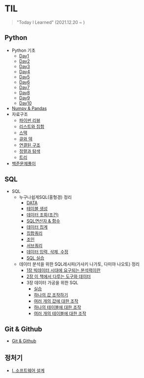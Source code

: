 # TIL

> "Today I Learned" (2021.12.20 ~ )

## Python
- Python 기초
  - [Day1](https://github.com/JngMkk/TIL/tree/main/Python/Python%EA%B8%B0%EC%B4%88/01_Day1)
  - [Day2](https://github.com/JngMkk/TIL/tree/main/Python/Python%EA%B8%B0%EC%B4%88/02_Day2)
  - [Day3](https://github.com/JngMkk/TIL/tree/main/Python/Python%EA%B8%B0%EC%B4%88/03_Day3)
  - [Day4](https://github.com/JngMkk/TIL/tree/main/Python/Python%EA%B8%B0%EC%B4%88/04_Day4)
  - [Day5](https://github.com/JngMkk/TIL/tree/main/Python/Python%EA%B8%B0%EC%B4%88/05_Day5)
  - [Day6](https://github.com/JngMkk/TIL/tree/main/Python/Python%EA%B8%B0%EC%B4%88/06_Day6)
  - [Day7](https://github.com/JngMkk/TIL/tree/main/Python/Python%EA%B8%B0%EC%B4%88/07_Day7)
  - [Day8](https://github.com/JngMkk/TIL/tree/main/Python/Python%EA%B8%B0%EC%B4%88/08_Day8)
  - [Day9](https://github.com/JngMkk/TIL/tree/main/Python/Python%EA%B8%B0%EC%B4%88/09_Day9)
  - [Day10](https://github.com/JngMkk/TIL/tree/main/Python/Python%EA%B8%B0%EC%B4%88/10_Day10)
- [Numpy & Pandas](https://github.com/JngMkk/TIL/tree/main/Python/Numpy%20%26%20Pandas)
- 자료구조
  - [파이썬 리뷰](https://github.com/JngMkk/TIL/tree/main/Python/%EC%9E%90%EB%A3%8C%EA%B5%AC%EC%A1%B0/01_PythonReview)
  - [리스트와 집합](https://github.com/JngMkk/TIL/tree/main/Python/%EC%9E%90%EB%A3%8C%EA%B5%AC%EC%A1%B0/02_List%20%26%20Set)
  - [스택](https://github.com/JngMkk/TIL/tree/main/Python/%EC%9E%90%EB%A3%8C%EA%B5%AC%EC%A1%B0/03_Stack)
  - [큐와 덱](https://github.com/JngMkk/TIL/tree/main/Python/%EC%9E%90%EB%A3%8C%EA%B5%AC%EC%A1%B0/04_Queue%20%26%20Deque)
  - [연결된 구조](https://github.com/JngMkk/TIL/tree/main/Python/%EC%9E%90%EB%A3%8C%EA%B5%AC%EC%A1%B0/05_LinkedStructure)
  - [정렬과 탐색](https://github.com/JngMkk/TIL/tree/main/Python/%EC%9E%90%EB%A3%8C%EA%B5%AC%EC%A1%B0/06_Sorting%20%26%20Searching)
  - [트리](https://github.com/JngMkk/TIL/tree/main/Python/%EC%9E%90%EB%A3%8C%EA%B5%AC%EC%A1%B0/07_Tree)
- [백준문제풀이](https://github.com/JngMkk/TIL/tree/main/Python/%EB%B0%B1%EC%A4%80_ex)

## SQL
- SQL
  - 누구나쉽게SQL(홍형경) 정리
    - [DATA](https://github.com/JngMkk/TIL/tree/master/SQL/%EB%88%84%EA%B5%AC%EB%82%98%EC%89%BD%EA%B2%8CSQL(%ED%99%8D%ED%98%95%EA%B2%BD)/data)
    - [테이블 생성](https://github.com/JngMkk/TIL/blob/master/SQL/%EB%88%84%EA%B5%AC%EB%82%98%EC%89%BD%EA%B2%8CSQL(%ED%99%8D%ED%98%95%EA%B2%BD)/1_%ED%85%8C%EC%9D%B4%EB%B8%94%EC%83%9D%EC%84%B1.sql)
    - [데이터 조회(조건)](https://github.com/JngMkk/TIL/blob/master/SQL/%EB%88%84%EA%B5%AC%EB%82%98%EC%89%BD%EA%B2%8CSQL(%ED%99%8D%ED%98%95%EA%B2%BD)/2_%EB%8D%B0%EC%9D%B4%ED%84%B0%EC%A1%B0%ED%9A%8C(%EC%A1%B0%EA%B1%B4).sql)
    - [SQL연산자 & 함수](https://github.com/JngMkk/TIL/blob/master/SQL/%EB%88%84%EA%B5%AC%EB%82%98%EC%89%BD%EA%B2%8CSQL(%ED%99%8D%ED%98%95%EA%B2%BD)/3_SQL%EC%97%B0%EC%82%B0%EC%9E%90_%ED%95%A8%EC%88%98.sql)
    - [데이터 집계](https://github.com/JngMkk/TIL/blob/master/SQL/%EB%88%84%EA%B5%AC%EB%82%98%EC%89%BD%EA%B2%8CSQL(%ED%99%8D%ED%98%95%EA%B2%BD)/4_%EB%8D%B0%EC%9D%B4%ED%84%B0%20%EC%A7%91%EA%B3%84.sql)
    - [집합쿼리](https://github.com/JngMkk/TIL/blob/master/SQL/%EB%88%84%EA%B5%AC%EB%82%98%EC%89%BD%EA%B2%8CSQL(%ED%99%8D%ED%98%95%EA%B2%BD)/5_%EC%A7%91%ED%95%A9%EC%BF%BC%EB%A6%AC.sql)
    - [조인](https://github.com/JngMkk/TIL/blob/master/SQL/%EB%88%84%EA%B5%AC%EB%82%98%EC%89%BD%EA%B2%8CSQL(%ED%99%8D%ED%98%95%EA%B2%BD)/6_%EC%A1%B0%EC%9D%B8.sql)
    - [서브쿼리](https://github.com/JngMkk/TIL/blob/master/SQL/%EB%88%84%EA%B5%AC%EB%82%98%EC%89%BD%EA%B2%8CSQL(%ED%99%8D%ED%98%95%EA%B2%BD)/7_%EC%84%9C%EB%B8%8C%EC%BF%BC%EB%A6%AC.sql)
    - [데이터 입력, 삭제, 수정](https://github.com/JngMkk/TIL/blob/master/SQL/%EB%88%84%EA%B5%AC%EB%82%98%EC%89%BD%EA%B2%8CSQL(%ED%99%8D%ED%98%95%EA%B2%BD)/8_%EB%8D%B0%EC%9D%B4%ED%84%B0%EC%9E%85%EB%A0%A5%EC%82%AD%EC%A0%9C%EC%88%98%EC%A0%95.sql)
    - [SQL 실습](https://github.com/JngMkk/TIL/blob/master/SQL/%EB%88%84%EA%B5%AC%EB%82%98%EC%89%BD%EA%B2%8CSQL(%ED%99%8D%ED%98%95%EA%B2%BD)/9_SQL%EC%8B%A4%EC%8A%B5.sql)
  - 데이터 분석을 위한 SQL레시피(가사키 나가토, 다미야 나오토) 정리
    - [1장 빅데이터 시대에 요구되는 분석력이란](https://github.com/JngMkk/TIL/blob/main/SQL/%EB%8D%B0%EC%9D%B4%ED%84%B0%EB%B6%84%EC%84%9D%EC%9D%84%20%EC%9C%84%ED%95%9C%20SQL%EB%A0%88%EC%8B%9C%ED%94%BC(%EB%82%98%EC%82%AC%ED%82%A4%EB%82%98%EA%B0%80%ED%86%A0)/1%EC%9E%A5%20%EB%B9%85%EB%8D%B0%EC%9D%B4%ED%84%B0%20%EC%8B%9C%EB%8C%80%EC%97%90%20%EC%9A%94%EA%B5%AC%EB%90%98%EB%8A%94%20%EB%B6%84%EC%84%9D%EB%A0%A5%EC%9D%B4%EB%9E%80/1%EC%9E%A5%20%EB%B9%85%EB%8D%B0%EC%9D%B4%ED%84%B0%20%EC%8B%9C%EB%8C%80%EC%97%90%20%EC%9A%94%EA%B5%AC%EB%90%98%EB%8A%94%20%EB%B6%84%EC%84%9D%EB%A0%A5%EC%9D%B4%EB%9E%80.md)
    - [2장 이 책에서 다루는 도구와 데이터](https://github.com/JngMkk/TIL/blob/main/SQL/%EB%8D%B0%EC%9D%B4%ED%84%B0%EB%B6%84%EC%84%9D%EC%9D%84%20%EC%9C%84%ED%95%9C%20SQL%EB%A0%88%EC%8B%9C%ED%94%BC(%EB%82%98%EC%82%AC%ED%82%A4%EB%82%98%EA%B0%80%ED%86%A0)/2%EC%9E%A5%20%EC%9D%B4%20%EC%B1%85%EC%97%90%EC%84%9C%20%EB%8B%A4%EB%A3%A8%EB%8A%94%20%EB%8F%84%EA%B5%AC%EC%99%80%20%EB%8D%B0%EC%9D%B4%ED%84%B0/2%EC%9E%A5%20%EC%9D%B4%20%EC%B1%85%EC%97%90%EC%84%9C%20%EB%8B%A4%EB%A3%A8%EB%8A%94%20%EB%8F%84%EA%B5%AC%EC%99%80%20%EB%8D%B0%EC%9D%B4%ED%84%B0.md)
    - 3장 데이터 가공을 위한 SQL
      - [실습](https://github.com/JngMkk/TIL/tree/main/SQL/%EB%8D%B0%EC%9D%B4%ED%84%B0%EB%B6%84%EC%84%9D%EC%9D%84%20%EC%9C%84%ED%95%9C%20SQL%EB%A0%88%EC%8B%9C%ED%94%BC(%EB%82%98%EC%82%AC%ED%82%A4%EB%82%98%EA%B0%80%ED%86%A0)/3%EC%9E%A5%20%EB%8D%B0%EC%9D%B4%ED%84%B0%20%EA%B0%80%EA%B3%B5%EC%9D%84%20%EC%9C%84%ED%95%9C%20SQL/%EC%8B%A4%EC%8A%B5)
      - [하나의 값 조작하기](https://github.com/JngMkk/TIL/blob/main/SQL/%EB%8D%B0%EC%9D%B4%ED%84%B0%EB%B6%84%EC%84%9D%EC%9D%84%20%EC%9C%84%ED%95%9C%20SQL%EB%A0%88%EC%8B%9C%ED%94%BC(%EB%82%98%EC%82%AC%ED%82%A4%EB%82%98%EA%B0%80%ED%86%A0)/3%EC%9E%A5%20%EB%8D%B0%EC%9D%B4%ED%84%B0%20%EA%B0%80%EA%B3%B5%EC%9D%84%20%EC%9C%84%ED%95%9C%20SQL/1_%ED%95%98%EB%82%98%EC%9D%98%20%EA%B0%92%20%EC%A1%B0%EC%9E%91%ED%95%98%EA%B8%B0.md)
      - [여러 개의 값에 대한 조작](https://github.com/JngMkk/TIL/blob/main/SQL/%EB%8D%B0%EC%9D%B4%ED%84%B0%EB%B6%84%EC%84%9D%EC%9D%84%20%EC%9C%84%ED%95%9C%20SQL%EB%A0%88%EC%8B%9C%ED%94%BC(%EB%82%98%EC%82%AC%ED%82%A4%EB%82%98%EA%B0%80%ED%86%A0)/3%EC%9E%A5%20%EB%8D%B0%EC%9D%B4%ED%84%B0%20%EA%B0%80%EA%B3%B5%EC%9D%84%20%EC%9C%84%ED%95%9C%20SQL/2_%EC%97%AC%EB%9F%AC%20%EA%B0%9C%EC%9D%98%20%EA%B0%92%EC%97%90%20%EB%8C%80%ED%95%9C%20%EC%A1%B0%EC%9E%91.md)
      - [하나의 테이블에 대한 조작](https://github.com/JngMkk/TIL/blob/main/SQL/%EB%8D%B0%EC%9D%B4%ED%84%B0%EB%B6%84%EC%84%9D%EC%9D%84%20%EC%9C%84%ED%95%9C%20SQL%EB%A0%88%EC%8B%9C%ED%94%BC(%EB%82%98%EC%82%AC%ED%82%A4%EB%82%98%EA%B0%80%ED%86%A0)/3%EC%9E%A5%20%EB%8D%B0%EC%9D%B4%ED%84%B0%20%EA%B0%80%EA%B3%B5%EC%9D%84%20%EC%9C%84%ED%95%9C%20SQL/3_%ED%95%98%EB%82%98%EC%9D%98%20%ED%85%8C%EC%9D%B4%EB%B8%94%EC%97%90%20%EB%8C%80%ED%95%9C%20%EC%A1%B0%EC%9E%91.md)
      - [여러 개의 테이블에 대한 조작](https://github.com/JngMkk/TIL/blob/main/SQL/%EB%8D%B0%EC%9D%B4%ED%84%B0%EB%B6%84%EC%84%9D%EC%9D%84%20%EC%9C%84%ED%95%9C%20SQL%EB%A0%88%EC%8B%9C%ED%94%BC(%EB%82%98%EC%82%AC%ED%82%A4%EB%82%98%EA%B0%80%ED%86%A0)/3%EC%9E%A5%20%EB%8D%B0%EC%9D%B4%ED%84%B0%20%EA%B0%80%EA%B3%B5%EC%9D%84%20%EC%9C%84%ED%95%9C%20SQL/4_%EC%97%AC%EB%9F%AC%20%EA%B0%9C%EC%9D%98%20%ED%85%8C%EC%9D%B4%EB%B8%94%EC%97%90%20%EB%8C%80%ED%95%9C%20%EC%A1%B0%EC%9E%91.md)

## Git & Github
- [Git & Github](https://github.com/JngMkk/TIL/blob/master/Git%20%26%20Github/Git%26Github.md)

## 정처기
- [I. 소프트웨어 설계](https://github.com/JngMkk/TIL/blob/main/%EC%A0%95%EC%B2%98%EA%B8%B0/01_%EC%86%8C%ED%94%84%ED%8A%B8%EC%9B%A8%EC%96%B4%20%EC%84%A4%EA%B3%84.md)
